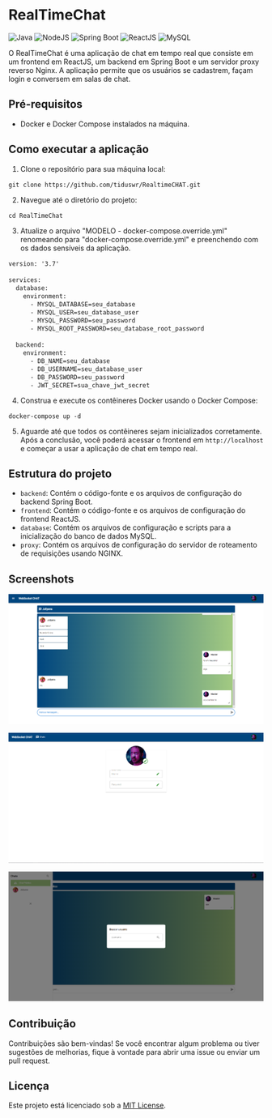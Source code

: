 # RealTimeChat

![Java](https://img.shields.io/badge/Java-v17.0-blue)
![NodeJS](https://img.shields.io/badge/NodeJS-v18.0-blue)
![Spring Boot](https://img.shields.io/badge/Spring%20Boot-v3.1.0-blue)
![ReactJS](https://img.shields.io/badge/ReactJS-v18.2-blue)
![MySQL](https://img.shields.io/badge/MySQL-v8.0.29-blue)

O RealTimeChat é uma aplicação de chat em tempo real que consiste em um frontend em ReactJS, um backend em Spring Boot e um servidor proxy reverso Nginx. A aplicação permite que os usuários se cadastrem, façam login e conversem em salas de chat.

## Pré-requisitos

- Docker e Docker Compose instalados na máquina.

## Como executar a aplicação

1. Clone o repositório para sua máquina local:

```
git clone https://github.com/tiduswr/RealtimeCHAT.git
```

2. Navegue até o diretório do projeto:

```
cd RealTimeChat
```

3. Atualize o arquivo "MODELO - docker-compose.override.yml" renomeando para "docker-compose.override.yml" e preenchendo com os dados sensíveis da aplicação.

````
version: '3.7'

services:
  database:
    environment:
      - MYSQL_DATABASE=seu_database
      - MYSQL_USER=seu_database_user
      - MYSQL_PASSWORD=seu_password
      - MYSQL_ROOT_PASSWORD=seu_database_root_password

  backend:
    environment:
      - DB_NAME=seu_database
      - DB_USERNAME=seu_database_user
      - DB_PASSWORD=seu_password
      - JWT_SECRET=sua_chave_jwt_secret
````

4. Construa e execute os contêineres Docker usando o Docker Compose:

```
docker-compose up -d
```

5. Aguarde até que todos os contêineres sejam inicializados corretamente. Após a conclusão, você poderá acessar o frontend em `http://localhost` e começar a usar a aplicação de chat em tempo real.

## Estrutura do projeto

- `backend`: Contém o código-fonte e os arquivos de configuração do backend Spring Boot.
- `frontend`: Contém o código-fonte e os arquivos de configuração do frontend ReactJS.
- `database`: Contém os arquivos de configuração e scripts para a inicialização do banco de dados MySQL.
- `proxy`: Contém os arquivos de configuração do servidor de roteamento de requisições usando NGINX.

## Screenshots

![Sala de Bate Papo](readme_screenshots/conversas.png)

![Sala de Bate Papo](readme_screenshots/perfil.png)

![Sala de Bate Papo](readme_screenshots/busca.png)

## Contribuição

Contribuições são bem-vindas! Se você encontrar algum problema ou tiver sugestões de melhorias, fique à vontade para abrir uma issue ou enviar um pull request.

## Licença

Este projeto está licenciado sob a [MIT License](LICENSE).